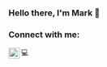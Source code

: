 ### Hello there, I'm Mark 👋

### Connect with me: 
[<img align="left" alt="LinkedIn" width="22px" src="https://cdn.jsdelivr.net/npm/simple-icons@v3/icons/linkedin.svg" />][linkedin]💻

<!--
**mkzheng972/mkzheng972** is a ✨ _special_ ✨ repository because its `README.md` (this file) appears on your GitHub profile.

Here are some ideas to get you started:

- 🔭 I’m currently working on ...
- 🌱 I’m currently learning ...
- 👯 I’m looking to collaborate on ...
- 🤔 I’m looking for help with ...
- 💬 Ask me about ...
- 📫 How to reach me: ...
- 😄 Pronouns: ...
- ⚡ Fun fact: ...
-->


[linkedin]: https://www.linkedin.com/in/mark-zheng27/
